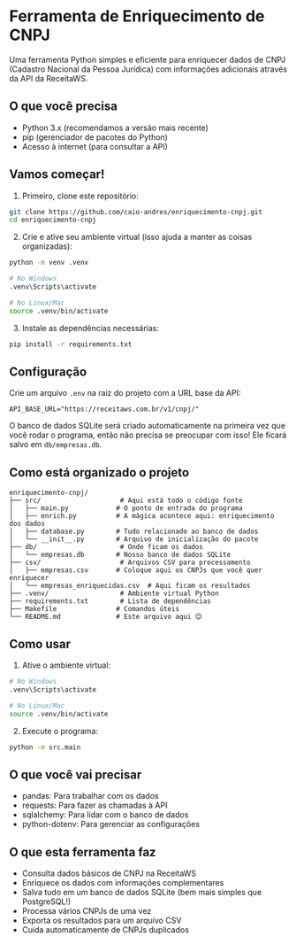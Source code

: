 # Ferramenta de Enriquecimento de CNPJ

Uma ferramenta Python simples e eficiente para enriquecer dados de CNPJ (Cadastro Nacional da Pessoa Jurídica) com informações adicionais através da API da ReceitaWS.

## O que você precisa

- Python 3.x (recomendamos a versão mais recente)
- pip (gerenciador de pacotes do Python)
- Acesso à internet (para consultar a API)

## Vamos começar!

1. Primeiro, clone este repositório:
```bash
git clone https://github.com/caio-andres/enriquecimento-cnpj.git
cd enriquecimento-cnpj
```

2. Crie e ative seu ambiente virtual (isso ajuda a manter as coisas organizadas):
```bash
python -m venv .venv

# No Windows
.venv\Scripts\activate

# No Linux/Mac
source .venv/bin/activate
```

3. Instale as dependências necessárias:
```bash
pip install -r requirements.txt
```

## Configuração

Crie um arquivo `.env` na raiz do projeto com a URL base da API:
```
API_BASE_URL="https://receitaws.com.br/v1/cnpj/"
```

O banco de dados SQLite será criado automaticamente na primeira vez que você rodar o programa, então não precisa se preocupar com isso! Ele ficará salvo em `db/empresas.db`.

## Como está organizado o projeto

```
enriquecimento-cnpj/
├── src/                    # Aqui está todo o código fonte
│   ├── main.py            # O ponto de entrada do programa
│   ├── enrich.py          # A mágica acontece aqui: enriquecimento dos dados
│   ├── database.py        # Tudo relacionado ao banco de dados
│   └── __init__.py        # Arquivo de inicialização do pacote
├── db/                     # Onde ficam os dados
│   └── empresas.db        # Nosso banco de dados SQLite
├── csv/                    # Arquivos CSV para processamento
│   ├── empresas.csv       # Coloque aqui os CNPJs que você quer enriquecer
│   └── empresas_enriquecidas.csv  # Aqui ficam os resultados
├── .venv/                  # Ambiente virtual Python
├── requirements.txt        # Lista de dependências
├── Makefile               # Comandos úteis
└── README.md              # Este arquivo aqui 😊
```

## Como usar

1. Ative o ambiente virtual:
```bash
# No Windows
.venv\Scripts\activate

# No Linux/Mac
source .venv/bin/activate
```

2. Execute o programa:
```bash
python -m src.main
```

## O que você vai precisar

- pandas: Para trabalhar com os dados
- requests: Para fazer as chamadas à API
- sqlalchemy: Para lidar com o banco de dados
- python-dotenv: Para gerenciar as configurações

## O que esta ferramenta faz

- Consulta dados básicos de CNPJ na ReceitaWS
- Enriquece os dados com informações complementares
- Salva tudo em um banco de dados SQLite (bem mais simples que PostgreSQL!)
- Processa vários CNPJs de uma vez
- Exporta os resultados para um arquivo CSV
- Cuida automaticamente de CNPJs duplicados